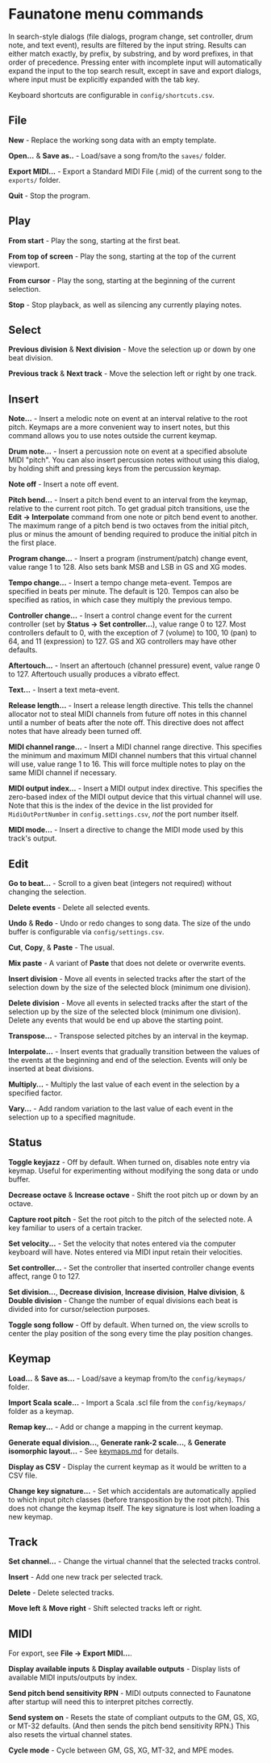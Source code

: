 # Faunatone menu commands

In search-style dialogs (file dialogs, program change, set controller, drum
note, and text event), results are filtered by the input string. Results can
either match exactly, by prefix, by substring, and by word prefixes, in that
order of precedence. Pressing enter with incomplete input will automatically
expand the input to the top search result, except in save and export dialogs,
where input must be explicitly expanded with the tab key.

Keyboard shortcuts are configurable in `config/shortcuts.csv`.

## File

**New** - Replace the working song data with an empty template.

**Open...** & **Save as..** - Load/save a song from/to the `saves/` folder.

**Export MIDI...** - Export a Standard MIDI File (.mid) of the current song to
the `exports/` folder.

**Quit** - Stop the program.

## Play

**From start** - Play the song, starting at the first beat.

**From top of screen** - Play the song, starting at the top of the current
viewport.

**From cursor** - Play the song, starting at the beginning of the current
selection.

**Stop** - Stop playback, as well as silencing any currently playing notes.

## Select

**Previous division** & **Next division** - Move the selection up or down by
one beat division.

**Previous track** & **Next track** - Move the selection left or right by one
track.

## Insert

**Note...** - Insert a melodic note on event at an interval relative to the
root pitch. Keymaps are a more convenient way to insert notes, but this command
allows you to use notes outside the current keymap.

**Drum note...** - Insert a percussion note on event at a specified absolute
MIDI "pitch". You can also insert percussion notes without using this dialog,
by holding shift and pressing keys from the percussion keymap.

**Note off** - Insert a note off event.

**Pitch bend...** - Insert a pitch bend event to an interval from the keymap,
relative to the current root pitch. To get gradual pitch transitions, use the
**Edit -> Interpolate** command from one note or pitch bend event to another.
The maximum range of a pitch bend is two octaves from the initial pitch, plus
or minus the amount of bending required to produce the initial pitch in the
first place.

**Program change...** - Insert a program (instrument/patch) change event, value
range 1 to 128. Also sets bank MSB and LSB in GS and XG modes.

**Tempo change...** - Insert a tempo change meta-event. Tempos are specified in
beats per minute. The default is 120. Tempos can also be specified as ratios,
in which case they multiply the previous tempo.

**Controller change...** - Insert a control change event for the current
controller (set by **Status -> Set controller...**), value range 0 to 127. Most
controllers default to 0, with the exception of 7 (volume) to 100, 10 (pan) to
64, and 11 (expression) to 127. GS and XG controllers may have other defaults.

**Aftertouch...** - Insert an aftertouch (channel pressure) event, value range
0 to 127. Aftertouch usually produces a vibrato effect.

**Text...** - Insert a text meta-event.

**Release length...** - Insert a release length directive. This tells the
channel allocator not to steal MIDI channels from future off notes in this
channel until a number of beats after the note off. This directive does not
affect notes that have already been turned off.

**MIDI channel range...** - Insert a MIDI channel range directive. This
specifies the minimum and maximum MIDI channel numbers that this virtual
channel will use, value range 1 to 16. This will force multiple notes to play
on the same MIDI channel if necessary.

**MIDI output index...** - Insert a MIDI output index directive. This
specifies the zero-based index of the MIDI output device that this virtual
channel will use. Note that this is the index of the device in the list
provided for `MidiOutPortNumber` in `config.settings.csv`, *not* the port
number itself.

**MIDI mode...** - Insert a directive to change the MIDI mode used by this
track's output.

## Edit

**Go to beat...** - Scroll to a given beat (integers not required) without
changing the selection.

**Delete events** - Delete all selected events.

**Undo** & **Redo** - Undo or redo changes to song data. The size of the undo
buffer is configurable via `config/settings.csv`.

**Cut**, **Copy**, & **Paste** - The usual.

**Mix paste** - A variant of **Paste** that does not delete or overwrite
events.

**Insert division** - Move all events in selected tracks after the start of the
selection down by the size of the selected block (minimum one division).

**Delete division** - Move all events in selected tracks after the start of the
selection up by the size of the selected block (minimum one division). Delete
any events that would be end up above the starting point.

**Transpose...** - Transpose selected pitches by an interval in the keymap.

**Interpolate...** - Insert events that gradually transition between the values of
the events at the beginning and end of the selection. Events will only be
inserted at beat divisions.

**Multiply...** - Multiply the last value of each event in the selection by a
specified factor.

**Vary...** - Add random variation to the last value of each event in the
selection up to a specified magnitude.

## Status

**Toggle keyjazz** - Off by default. When turned on, disables note entry via
keymap. Useful for experimenting without modifying the song data or undo
buffer.

**Decrease octave** & **Increase octave** - Shift the root pitch up or down by
an octave.

**Capture root pitch** - Set the root pitch to the pitch of the selected note.
A key familiar to users of a certain tracker.

**Set velocity...** - Set the velocity that notes entered via the computer
keyboard will have. Notes entered via MIDI input retain their velocities.

**Set controller...** - Set the controller that inserted controller change
events affect, range 0 to 127.

**Set division...**, **Decrease division**, **Increase division**, **Halve
division**, & **Double division** - Change the number of equal divisions each
beat is divided into for cursor/selection purposes.

**Toggle song follow** - Off by default. When turned on, the view scrolls to
center the play position of the song every time the play position changes.

## Keymap

**Load...** & **Save as...** - Load/save a keymap from/to the `config/keymaps/`
folder.

**Import Scala scale...** - Import a Scala .scl file from the `config/keymaps/`
folder as a keymap.

**Remap key...** - Add or change a mapping in the current keymap.

**Generate equal division...**, **Generate rank-2 scale...**, & **Generate
isomorphic layout...** - See
[keymaps.md](https://github.com/jangler/faunatone/blob/master/docs/keymaps.md)
for details.

**Display as CSV** - Display the current keymap as it would be written to a CSV
file.

**Change key signature...** - Set which accidentals are automatically applied
to which input pitch classes (before transposition by the root pitch). This
does not change the keymap itself. The key signature is lost when loading a new
keymap.

## Track

**Set channel...** - Change the virtual channel that the selected tracks
control.

**Insert** - Add one new track per selected track.

**Delete** - Delete selected tracks.

**Move left** & **Move right** - Shift selected tracks left or right.

## MIDI

For export, see **File -> Export MIDI...**.

**Display available inputs** & **Display available outputs** - Display lists of
available MIDI inputs/outputs by index.

**Send pitch bend sensitivity RPN** - MIDI outputs connected to Faunatone after
startup will need this to interpret pitches correctly.

**Send system on** - Resets the state of compliant outputs to the GM, GS, XG,
or MT-32 defaults. (And then sends the pitch bend sensitivity RPN.) This also
resets the virtual channel states.

**Cycle mode** - Cycle between GM, GS, XG, MT-32, and MPE modes.
